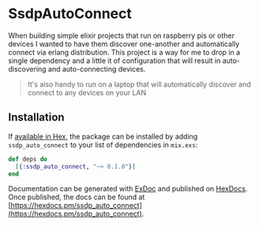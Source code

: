 # SsdpAutoConnect

When building simple elixir projects that run on raspberry pis or other devices I wanted to have them discover one-another and automatically connect via erlang distribution.
This project is a way for me to drop in a single dependency and a little it of configuration that will result in auto-discovering and auto-connecting devices.

> It's also handy to run on a laptop that will automatically discover and connect to any devices on your LAN

## Installation

If [available in Hex](https://hex.pm/docs/publish), the package can be installed
by adding `ssdp_auto_connect` to your list of dependencies in `mix.exs`:

```elixir
def deps do
  [{:ssdp_auto_connect, "~> 0.1.0"}]
end
```

Documentation can be generated with [ExDoc](https://github.com/elixir-lang/ex_doc)
and published on [HexDocs](https://hexdocs.pm). Once published, the docs can
be found at [https://hexdocs.pm/ssdp_auto_connect](https://hexdocs.pm/ssdp_auto_connect).

